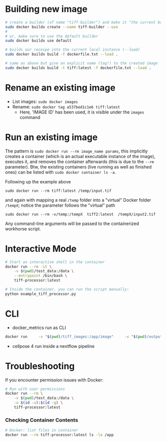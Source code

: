 # Building new image

```bash
# create a builder (of name "tiff-builder") and make it "the current builder" (--use)
sudo docker buildx create --name tiff-builder --use
#
# or, make sure to use the default builder
sudo docker buildx use default

# builds our receipe into the current local instance (--load)
sudo docker buildx build -f dockerfile.txt --load .

# same as above but give an explicit name (tag!) to the created image
sudo docker buildx build -t tiff:latest -f dockerfile.txt --load .
```


# Rename an existing image

- List images: `sudo docker images`
- Rename: `sudo docker tag a537bed1c1e6 tiff:latest`
  - Here, 'IMAGE ID' has been used, it is visible under the `images` command


# Run an existing image

The pattern is `sudo docker run --rm image_name params`, this implicitly creates
a container (which is an actual executable instance of the image), executes it,
and removes the container afterwards (this is due to the `--rm` parameter). Btw,
the existing containers (live running as well as finished ones) can be listed with
`sudo docker container ls -a`.

Following up the example above

`sudo docker run --rm tiff:latest /temp/input.tif`

and again with mapping a real `/temp` folder into a "virtual"
Docker folder `/tempX`; notice the parameter follows the "virtual" path

`sudo docker run --rm -v/temp:/tempX  tiff2:latest  /tempX/input2.tif`

Any command-line arguments will be passed to the containerized workhorse script.


# Interactive Mode

```bash
# Start an interactive shell in the container
docker run --rm -it \
    -v $(pwd)/test_data:/data \
    --entrypoint /bin/bash \
    tiff-processor:latest

# Inside the container, you can run the script manually:
python example_tiff_processor.py
```
# CLI

- docker_metrics run as CLI
```bash
docker run     -v "$(pwd)/tiff_images:/app/image"     -v "$(pwd)/output/output:/app/output" -v "$(pwd)/bin:/app/bin" -v "$(pwd)/output_metrics:/app/output_metrics"  metrics python "/app/bin/metrics.py"  --image_path "/app/image/604_img.tif"     --label_path "/app/output/604_img_mask.tif" --output_dir "app/output_metrics"
```
- cellpose 4 run inside a nextflow pipeline
# Troubleshooting

If you encounter permission issues with Docker:

```bash
# Run with user permissions
docker run --rm \
    -v $(pwd)/test_data:/data \
    -u $(id -u):$(id -g) \
    tiff-processor:latest
```

### Checking Container Contents

```bash
# Docker: list files in container
docker run --rm tiff-processor:latest ls -la /app
```

